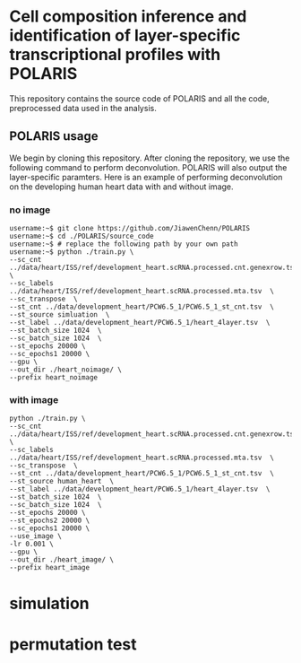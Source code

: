 # Cell composition inference and identification of layer-specific transcriptional profiles with POLARIS
This repository contains the source code of POLARIS and all the code, preprocessed data used in the analysis.

## POLARIS usage
We begin by cloning this repository. After cloning the repository, we use the following command to perform deconvolution. POLARIS will also output the layer-specific paramters. Here is an example of performing deconvolution on the developing human heart data with and without image.

### no image
```console
username:~$ git clone https://github.com/JiawenChenn/POLARIS
username:~$ cd ./POLARIS/source_code
username:~$ # replace the following path by your own path
username:~$ python ./train.py \
--sc_cnt ../data/heart/ISS/ref/development_heart.scRNA.processed.cnt.genexrow.tsv  \
--sc_labels ../data/heart/ISS/ref/development_heart.scRNA.processed.mta.tsv  \
--sc_transpose  \
--st_cnt ../data/development_heart/PCW6.5_1/PCW6.5_1_st_cnt.tsv  \
--st_source simluation  \
--st_label ../data/development_heart/PCW6.5_1/heart_4layer.tsv  \
--st_batch_size 1024  \
--sc_batch_size 1024  \
--st_epochs 20000 \
--sc_epochs1 20000 \
--gpu \
--out_dir ./heart_noimage/ \
--prefix heart_noimage
```
### with image
```console
python ./train.py \
--sc_cnt ../data/heart/ISS/ref/development_heart.scRNA.processed.cnt.genexrow.tsv  \
--sc_labels ../data/heart/ISS/ref/development_heart.scRNA.processed.mta.tsv  \
--sc_transpose  \
--st_cnt ../data/development_heart/PCW6.5_1/PCW6.5_1_st_cnt.tsv  \
--st_source human_heart  \
--st_label ../data/development_heart/PCW6.5_1/heart_4layer.tsv  \
--st_batch_size 1024  \
--sc_batch_size 1024  \
--st_epochs 20000 \
--st_epochs2 20000 \
--sc_epochs1 20000 \
--use_image \
-lr 0.001 \
--gpu \
--out_dir ./heart_image/ \
--prefix heart_image
```

# simulation

# permutation test
